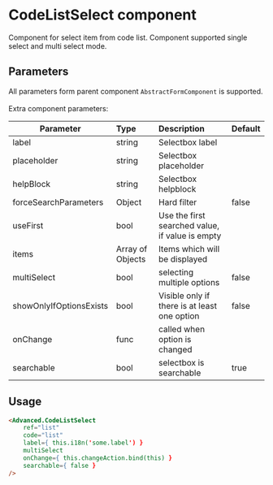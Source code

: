 # CodeListSelect component

Component for select item from code list.
Component supported single select and multi select mode.

## Parameters

All parameters form parent component ``AbstractFormComponent`` is supported.
<br><br>Extra component parameters:

| Parameter | Type | Description | Default  |
| --- | :--- | :--- | :--- |
| label  | string   | Selectbox label |  |
| placeholder | string | Selectbox placeholder | |
| helpBlock  | string   | Selectbox helpblock | |
| forceSearchParameters | Object   | Hard filter | false |
| useFirst | bool | Use the first searched value, if value is empty | |
| items  | Array of Objects   | Items which will be displayed  |  |
| multiSelect  | bool   | selecting multiple options | false |
| showOnlyIfOptionsExists | bool | Visible only if there is at least one option | false |
| onChange | func | called when option is changed  | |
| searchable | bool   | selectbox is searchable | true |

## Usage

```html
<Advanced.CodeListSelect
    ref="list"
    code="list"
    label={ this.i18n('some.label') }
    multiSelect
    onChange={ this.changeAction.bind(this) }
    searchable={ false }
/>
```
